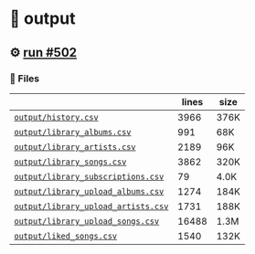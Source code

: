 # 📝  output 

## ⚙️ [run #502](https://github.com/jwenerd/ytm-dl/actions/runs/8074832829)

### 📁 Files

|                                                                         |lines|size|
|-------------------------------------------------------------------------|-----|----|
|[`output/history.csv` ](output/history.csv)                              |3966 |376K|
|[`output/library_albums.csv` ](output/library_albums.csv)                |991  |68K |
|[`output/library_artists.csv` ](output/library_artists.csv)              |2189 |96K |
|[`output/library_songs.csv` ](output/library_songs.csv)                  |3862 |320K|
|[`output/library_subscriptions.csv` ](output/library_subscriptions.csv)  |79   |4.0K|
|[`output/library_upload_albums.csv` ](output/library_upload_albums.csv)  |1274 |184K|
|[`output/library_upload_artists.csv` ](output/library_upload_artists.csv)|1731 |188K|
|[`output/library_upload_songs.csv` ](output/library_upload_songs.csv)    |16488|1.3M|
|[`output/liked_songs.csv` ](output/liked_songs.csv)                      |1540 |132K|